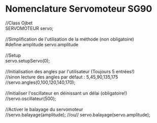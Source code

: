 <h1>Nomenclature Servomoteur SG90</h1>

//Class       Ojbet<br>
SERVOMOTEUR   servo;<br>
<br>
//Simplification de l'utilisation de la méthode (non obligatoire)<br>
#define amplitude servo.amplitude<br>
<br>
  //Setup<br>
  servo.setupServo(0);<br> 
  <br>
  //Initialisation des angles par l'utilisateur (Toujours 5 entrées!)<br>
  //sinon lecture des angles par défaut : 5,45,90,135,175<br>
  //servo.angles(0,100,120,140,170);<br>
  <br>
  //Initialiser l'oscillateur en déinissant un délai (obligatoire!)<br>
  //servo.oscillateur(500);<br>
  <br>
  //Activer le balayage du servomoteur <br>
  //servo.balayage(amplitude); //ou// servo.balayage(servo.amplitude);<br>

<br>

  
